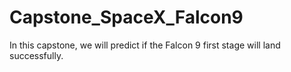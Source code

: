 # Capstone_SpaceX_Falcon9

In this capstone, we will predict if the Falcon 9 first stage will land successfully. 
